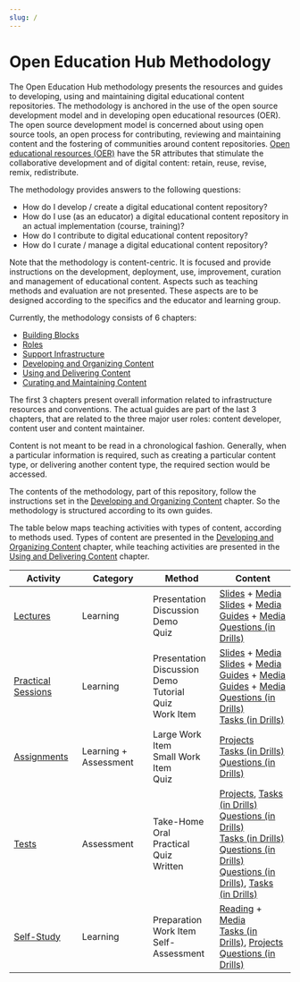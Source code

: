 ```yaml
---
slug: /
---
```


# Open Education Hub Methodology

The Open Education Hub methodology presents the resources and guides to developing, using and maintaining digital educational content repositories.
The methodology is anchored in the use of the open source development model and in developing open educational resources (OER).
The open source development model is concerned about using open source tools, an open process for contributing, reviewing and maintaining content and the fostering of communities around content repositories.
[Open educational resources (OER)](https://oercommons.org/) have the 5R attributes that stimulate the collaborative development and of digital content: retain, reuse, revise, remix, redistribute.

The methodology provides answers to the following questions:

- How do I develop / create a digital educational content repository?
- How do I use (as an educator) a digital educational content repository in an actual implementation (course, training)?
- How do I contribute to digital educational content repository?
- How do I curate / manage a digital educational content repository?

Note that the methodology is content-centric.
It is focused and provide instructions on the development, deployment, use, improvement, curation and management of educational content.
Aspects such as teaching methods and evaluation are not presented.
These aspects are to be designed according to the specifics and the educator and learning group.

Currently, the methodology consists of 6 chapters:

- [Building Blocks](../building-blocks/overview/reading/read.md)
- [Roles](../roles/overview/reading/read.md)
- [Support Infrastructure](../infrastructure/overview/reading/read.md)
- [Developing and Organizing Content](../develop-organize/overview/reading/read.md)
- [Using and Delivering Content](../use-deliver/overview/reading/read.md)
- [Curating and Maintaining Content](../curate-maintain/overview/reading/read.md)

The first 3 chapters present overall information related to infrastructure resources and conventions.
The actual guides are part of the last 3 chapters, that are related to the three major user roles: content developer, content user and content maintainer.

Content is not meant to be read in a chronological fashion.
Generally, when a particular information is required, such as creating a particular content type, or delivering another content type, the required section would be accessed.

The contents of the methodology, part of this repository, follow the instructions set in the [Developing and Organizing Content](../develop-organize/overview/reading/read.md) chapter.
So the methodology is structured according to its own guides.

The table below maps teaching activities with types of content, according to methods used.
Types of content are presented in the [Developing and Organizing Content](../develop-organize/overview/reading/read.md) chapter, while teaching activities are presented in the [Using and Delivering Content](../use-deliver/overview/reading/read.md) chapter.

| Activity | Category | Method | Content |
|----------|----------|--------|---------|
| [Lectures](../use-deliver/lectures/reading/read.md) | Learning | Presentation <br /> Discussion <br /> Demo <br /> Quiz <br /> | [Slides](../develop-organize/slides/reading/read.md) + [Media](../develop-organize/media/reading/read.md) <br /> [Slides](../develop-organize/slides/reading/read.md) + [Media](../develop-organize/media/reading/read.md) <br /> [Guides](../develop-organize/guides/reading/read.md) + [Media](../develop-organize/media/reading/read.md) <br /> [Questions (in Drills)](../develop-organize/drills/reading/questions.md) |
| [Practical Sessions](../use-deliver/practical-sessions/reading/read.md) | Learning | Presentation <br /> Discussion <br /> Demo <br /> Tutorial <br /> Quiz <br /> Work Item <br /> | [Slides](../develop-organize/slides/reading/read.md) + [Media](../develop-organize/media/reading/read.md) <br /> [Slides](../develop-organize/slides/reading/read.md) + [Media](../develop-organize/media/reading/read.md) <br /> [Guides](../develop-organize/guides/reading/read.md) + [Media](../develop-organize/media/reading/read.md) <br /> [Guides](../develop-organize/guides/reading/read.md) + [Media](../develop-organize/media/reading/read.md) <br /> [Questions (in Drills)](../develop-organize/drills/reading/questions.md) <br /> [Tasks (in Drills)](../develop-organize/drills/reading/tasks.md) |
| [Assignments](../use-deliver/assignments/reading/read.md) | Learning + Assessment | Large Work Item <br /> Small Work Item <br /> Quiz <br /> | [Projects](../develop-organize/projects/reading/read.md) <br /> [Tasks (in Drills)](../develop-organize/drills/reading/tasks.md) <br /> [Questions (in Drills)](../develop-organize/drills/reading/questions.md) <br /> |
| [Tests](../use-deliver/tests/reading/read.md) | Assessment | Take-Home <br /> Oral <br /> Practical <br /> Quiz <br /> Written <br /> | [Projects](../develop-organize/projects/reading/read.md), [Tasks (in Drills)](../develop-organize/drills/reading/tasks.md) <br /> [Questions (in Drills)](../develop-organize/drills/reading/questions.md) <br /> [Tasks (in Drills)](../develop-organize/drills/reading/tasks.md) <br /> [Questions (in Drills)](../develop-organize/drills/reading/questions.md) <br /> [Questions (in Drills)](../develop-organize/drills/reading/questions.md), [Tasks (in Drills)](../develop-organize/drills/reading/tasks.md)  <br /> |
| [Self-Study](../use-deliver/self-study/reading/read.md) | Learning | Preparation <br /> Work Item <br /> Self-Assessment <br /> | [Reading](../develop-organize/reading/reading/read.md) + [Media](../develop-organize/media/reading/read.md) <br /> [Tasks (in Drills)](../develop-organize/drills/reading/tasks.md), [Projects](../develop-organize/projects/reading/read.md) <br /> [Questions (in Drills)](../develop-organize/drills/reading/questions.md) <br /> |
